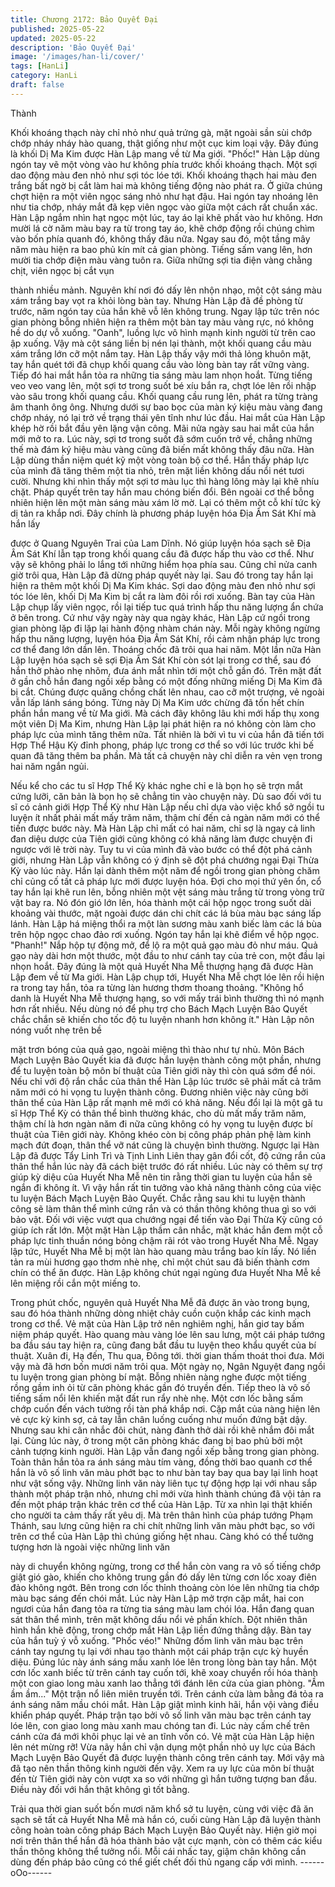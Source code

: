 ```yaml
---
title: Chương 2172: Bảo Quyết Đại
published: 2025-05-22
updated: 2025-05-22
description: 'Bảo Quyết Đại'
image: '/images/han-li/cover/'
tags: [HanLi]
category: HanLi
draft: false
---
```


Thành

Khối khoáng thạch này chỉ nhỏ như quả trứng gà, mặt ngoài sần
sùi chớp chớp nháy nháy hào quang, thật giống như một cục kim
loại vậy.
Đây đúng là khối Dị Ma Kim được Hàn Lập mang về từ Ma giới.
"Phốc!"
Hàn Lập dùng ngón tay vẽ một vòng vào hư không phía trước
khối khoáng thạch. Một sợi dao động màu đen nhỏ như sợi tóc
lóe tới.
Khối khoáng thạch hai màu đen trắng bất ngờ bị cắt làm hai mà
không tiếng động nào phát ra. Ở giữa chúng chợt hiện ra một viên
ngọc sáng nhỏ như hạt đậu.
Hai ngón tay nhoáng lên như tia chớp, nháy mắt đã kẹp viên ngọc
vào giữa một cách rất chuẩn xác.
Hàn Lập ngắm nhìn hạt ngọc một lúc, tay áo lại khẽ phất vào hư
không.
Hơn mười lá cờ năm màu bay ra từ trong tay áo, khẽ chớp động
rồi chúng chìm vào bốn phía quanh đó, không thấy đâu nữa.
Ngay sau đó, một tầng mây năm màu hiện ra bao phủ kín mít cả
gian phòng.
Tiếng sấm vang lên, hơn mười tia chớp điện màu vàng tuôn ra.
Giữa những sợi tia điện vàng chằng chịt, viên ngọc bị cắt vụn

thành nhiều mảnh. Nguyên khí nơi đó dấy lên nhộn nhạo, một cột
sáng màu xám trắng bay vọt ra khỏi lòng bàn tay.
Nhưng Hàn Lập đã đề phòng từ trước, năm ngón tay của hắn khẽ
vỗ lên không trung.
Ngay lập tức trên nóc gian phòng bỗng nhiên hiện ra thêm một
bàn tay màu vàng rực, nó không hề do dự vỗ xuống.
"Oanh", luồng lực vô hình mạnh kinh người từ trên cao ập xuống.
Vậy mà cột sáng liền bị nén lại thành, một khối quang cầu màu
xám trắng lớn cỡ một nắm tay.
Hàn Lập thấy vậy mới thả lỏng khuôn mặt, tay hắn quét tới đã
chụp khối quang cầu vào lòng bàn tay rất vững vàng.
Tiếp đó hai mắt hắn tỏa ra những tia sáng màu lam nhọn hoắt.
Từng tiếng veo veo vang lên, một sợi tơ trong suốt bé xíu bắn ra,
chợt lóe lên rồi nhập vào sâu trong khối quang cầu.
Khối quang cầu rung lên, phát ra từng tràng âm thanh ông ông.
Nhưng dưới sự bao bọc của màn ký kiệu màu vàng đang chớp
nháy, nó lại trở về trạng thái yên tĩnh như lúc đầu.
Hai mắt của Hàn Lập khép hờ rồi bắt đầu yên lặng vận công.
Mãi nửa ngày sau hai mắt của hắn mới mở to ra. Lúc này, sợi tơ
trong suốt đã sớm cuốn trở về, chẳng những thế mà đám ký hiệu
màu vàng cũng đã biến mất không thấy đâu nữa.
Hàn Lập dùng thần niệm quét kỹ một vòng toàn bộ cơ thể. Hắn
thấy pháp lực của mình đã tăng thêm một tia nhỏ, trên mặt liền
không dấu nổi nét tươi cười. Nhưng khi nhìn thấy một sợi tơ màu
lục thì hàng lông mày lại khẽ nhíu chặt.
Pháp quyết trên tay hắn mau chóng biến đổi. Bên ngoài cơ thể
bỗng nhiên hiện lên một màn sáng màu xám lờ mờ. Lại có thêm
một cỗ khí tức kỳ dị tản ra khắp nơi.
Đây chính là phương pháp luyện hóa Địa Âm Sát Khí mà hắn lấy

được ở Quang Nguyên Trai của Lam Dĩnh.
Nó giúp luyện hóa sạch sẽ Địa Âm Sát Khí lẫn tạp trong khối
quang cầu đã được hấp thu vào cơ thể. Như vậy sẽ không phải lo
lắng tới những hiểm họa phía sau.
Cũng chỉ nửa canh giờ trôi qua, Hàn Lập đã dừng pháp quyết này
lại. Sau đó trong tay hắn lại hiện ra thêm một khối Dị Ma Kim
khác.
Sợi dao động màu đen nhỏ như sợi tóc lóe lên, khối Dị Ma Kim bị
cắt ra làm đôi rồi rơi xuống. Bàn tay của Hàn Lập chụp lấy viên
ngọc, rồi lại tiếp tuc quá trình hấp thu năng lượng ẩn chứa ở bên
trong.
Cứ như vậy ngày này qua ngày khác, Hàn Lập cứ ngồi trong gian
phòng lặp đi lặp lại hành động nhàm chán này.
Mỗi ngày không ngừng hấp thu năng lượng, luyện hóa Địa Âm
Sát Khí, rồi cảm nhận pháp lực trong cơ thể đang lớn dần lên.
Thoáng chốc đã trôi qua hai năm.
Một lần nữa Hàn Lập luyện hóa sạch sẽ sợi Địa Âm Sát Khí còn
sót lại trong cơ thể, sau đó hắn thở phào nhẹ nhõm, đưa ánh mắt
nhìn tới một chỗ gần đó.
Trên mặt đất ở gần chỗ hắn đang ngồi xếp bằng có một đống
những miếng Dị Ma Kim đã bị cắt. Chúng được quăng chồng chất
lên nhau, cao cỡ một trượng, vẻ ngoài vẫn lấp lánh sáng bóng.
Từng này Dị Ma Kim ước chừng đã tốn hết chín phần hắn mang
về từ Ma giới. Mà cách đây không lâu khi mới hấp thụ xong một
viên Dị Ma Kim, nhưng Hàn Lập lại phát hiện ra nó không còn làm
cho pháp lực của mình tăng thêm nữa. Tất nhiên là bởi vì tu vi
của hắn đã tiến tới Hợp Thể Hậu Kỳ đỉnh phong, pháp lực trong
cơ thể so với lúc trước khi bế quan đã tăng thêm ba phần.
Mà tất cả chuyện này chỉ diễn ra vẻn vẹn trong hai năm ngắn
ngủi.

Nếu kể cho các tu sĩ Hợp Thể Kỳ khác nghe chỉ e là bọn họ sẽ
trợn mắt cứng lưỡi, căn bản là bọn họ sẽ chẳng tin vào chuyện
này.
Dù sao đối với tu sĩ có cảnh giới Hợp Thể Kỳ như Hàn Lập nếu
chỉ dựa vào việc khổ sở ngồi tu luyện ít nhất phải mất mấy trăm
năm, thậm chí đến cả ngàn năm mới có thể tiến được bước này.
Mà Hàn Lập chỉ mất có hai năm, chỉ sợ là ngay cả linh đan diệu
dược của Tiên giới cũng không có khả năng làm được chuyện đi
ngược với lẽ trời này.
Tuy tu vi của mình đã vào bước có thể đột phá cảnh giới, nhưng
Hàn Lập vẫn không có ý định sẽ đột phá chướng ngại Đại Thừa
Kỳ vào lúc này.
Hắn lại dành thêm một năm để ngồi trong gian phòng chăm chỉ
củng cố tất cả pháp lực mới được luyện hóa. Đợi cho mọi thứ yên
ổn, cổ tay hắn lại khẽ run lên, bỗng nhiên một vệt sáng màu trắng
từ trong vòng trữ vật bay ra. Nó đón gió lớn lên, hóa thành một
cái hộp ngọc trong suốt dài khoảng vài thước, mặt ngoài được
dán chi chít các lá bùa màu bạc sáng lấp lánh.
Hàn Lập há miệng thổi ra một làn sương màu xanh biếc làm các
lá bùa trên hộp ngọc chao đảo rơi xuống.
Ngón tay hắn lại khẽ điểm về hộp ngọc.
"Phanh!" Nắp hộp tự động mở, để lộ ra một quả gạo màu đỏ như
máu. Quả gạo này dài hơn một thước, một đầu to như cánh tay
của trẻ con, một đầu lại nhọn hoắt. Đây đúng là một quả Huyết
Nha Mễ thượng hạng đã được Hàn Lập đem về từ Ma giới.
Hàn Lập chụp tới, Huyết Nha Mễ chợt lóe lên rồi hiện ra trong tay
hắn, tỏa ra từng làn hương thơm thoang thoảng.
"Không hổ danh là Huyết Nha Mễ thượng hạng, so với mấy trái
bình thường thì nó mạnh hơn rất nhiều. Nếu dùng nó để phụ trợ
cho Bách Mạch Luyện Bảo Quyết chắc chắn sẽ khiến cho tốc độ
tu luyện nhanh hơn không ít." Hàn Lập nôn nóng vuốt nhẹ trên bề

mặt trơn bóng của quả gạo, ngoài miệng thì thào như tự nhủ.
Môn Bách Mạch Luyện Bảo Quyết kia đã được hắn luyện thành
công một phần, nhưng để tu luyện toàn bộ môn bí thuật của Tiên
giới này thì còn quá sớm để nói. Nếu chỉ với độ rắn chắc của thân
thể Hàn Lập lúc trước sẽ phải mất cả trăm năm mới có hi vọng tu
luyện thành công.
Đương nhiên việc này cũng bởi thân thể của Hàn Lập rất mạnh
mẽ mới có khả năng. Nếu đổi lại là một gã tu sĩ Hợp Thể Kỳ có
thân thể bình thường khác, cho dù mất mấy trăm năm, thậm chí
là hơn ngàn năm đi nữa cũng không có hy vọng tu luyện được bí
thuật của Tiên giới này. Không khéo còn bị công pháp phản phệ
làm kinh mạch đứt đoạn, thân thể vỡ nát cũng là chuyện bình
thường.
Ngược lại Hàn Lập đã được Tẩy Linh Trì và Tịnh Linh Liên thay
gân đổi cốt, độ cứng rắn của thân thể hắn lúc này đã cách biệt
trước đó rất nhiều. Lúc này có thêm sự trợ giúp kỳ diệu của Huyết
Nha Mễ nên tin rằng thời gian tu luyện của hắn sẽ ngắn đi không
ít.
Vì vậy hắn rất tin tưởng vào khả năng thành công của việc tu
luyện Bách Mạch Luyện Bảo Quyết.
Chắc rằng sau khi tu luyện thành công sẽ làm thân thể mình cứng
rắn và có thần thông không thua gì so với bảo vật. Đối với việc
vượt qua chướng ngại để tiến vào Đại Thừa Kỳ cũng có giúp ích
rất lớn.
Một mặt Hàn Lập thầm cân nhắc, mặt khác hắn đem một cỗ pháp
lực tinh thuần nóng bỏng chậm rãi rót vào trong Huyết Nha Mễ.
Ngay lập tức, Huyết Nha Mễ bị một làn hào quang màu trắng bao
kín lấy. Nó liền tản ra mùi hương gạo thơm nhè nhẹ, chỉ một chút
sau đã biến thành cơm chín có thể ăn được.
Hàn Lập không chút ngại ngùng đưa Huyết Nha Mễ kề lên miệng
rồi cắn một miếng to.

Trong phút chốc, nguyên quả Huyết Nha Mễ đã được ăn vào
trong bụng, sau đó hóa thành những dòng nhiệt chảy cuồn cuộn
khắp các kinh mạch trong cơ thể.
Vẻ mặt của Hàn Lập trở nên nghiêm nghị, hắn giơ tay bấm niệm
pháp quyết. Hào quang màu vàng lóe lên sau lưng, một cái pháp
tướng ba đầu sáu tay hiện ra, cũng đang bắt đầu tu luyện theo
khẩu quyết của bí thuật.
Xuân đi, Hạ đến, Thu qua, Đông tới. thời gian thấm thoát thoi
đưa. Mới vậy mà đã hơn bốn mươi năm trôi qua.
Một ngày nọ, Ngân Nguyệt đang ngồi tu luyện trong gian phòng bí
mật. Bỗng nhiên nàng nghe được một tiếng rồng gầm inh ỏi từ
căn phòng khác gần đó truyền đến. Tiếp theo là vô số tiếng sấm
nổi lên khiến mặt đất run rẩy nhè nhẹ. Một cơn lốc bằng sấm
chớp cuốn đến vách tường rồi tàn phá khắp nơi.
Cặp mắt của nàng hiện lên vẻ cực kỳ kinh sợ, cả tay lẫn chân
luống cuống như muốn đứng bật dậy. Nhưng sau khi cân nhắc
đôi chút, nàng đành thở dài rồi khẽ nhắm đôi mắt lại.
Cùng lúc này, ở trong một căn phòng khác đang bị bao phủ bởi
một cảnh tượng kinh người.
Hàn Lập vẫn đang ngồi xếp bằng trong gian phòng. Toàn thân
hắn tỏa ra ánh sáng màu tím vàng, đồng thời bao quanh cơ thể
hắn là vô số linh văn màu phớt bạc to như bàn tay bay qua bay lại
linh hoạt như vật sống vậy. Những linh văn này liên tục tự động
hợp lại với nhau sắp thành một pháp trận nhỏ, nhưng chỉ mới vừa
hình thành chúng đã vội tản ra đến một pháp trận khác trên cơ
thể của Hàn Lập.
Từ xa nhìn lại thật khiến cho người ta cảm thấy rất yêu dị.
Mà trên thân hình của pháp tướng Phạm Thánh, sau lưng cũng
hiện ra chi chít những linh văn màu phớt bạc, so với trên cơ thể
của Hàn Lập thì chúng giống hệt nhau.
Càng khó có thể tưởng tượng hơn là ngoài việc những linh văn

này di chuyển không ngừng, trong cơ thể hắn còn vang ra vô số
tiếng chớp giật gió gào, khiến cho không trung gần đó dấy lên
từng cơn lốc xoay điên đảo không ngớt. Bên trong cơn lốc thỉnh
thoảng còn lóe lên những tia chớp màu bạc sáng đến chói mắt.
Lúc này Hàn Lập mở trợn cặp mắt, hai con ngươi của hắn đang
tỏa ra từng tia sáng màu lam chói lóa. Hắn đang quan sát thân
thể mình, trên mặt không dấu nổi vẻ phấn khích.
Đột nhiên thân hình hắn khẽ động, trong chớp mắt Hàn Lập liền
đứng thẳng dậy. Bàn tay của hắn tuỳ ý vỗ xuống.
"Phốc véo!"
Những đốm linh văn màu bạc trên cánh tay ngưng tụ lại với nhau
tạo thành một cái pháp trận cực kỳ huyền diệu.
Đúng lúc này ánh sáng mầu xanh lóe lên trong lòng bàn tay hắn.
Một cơn lốc xanh biếc từ trên cánh tay cuốn tới, khẽ xoay chuyển
rồi hóa thành một con giao long màu xanh lao thẳng tới đánh lên
cửa của gian phòng.
"Ầm ầm ầm..." Một trận nổ liên miên truyền tới. Trên cánh cửa
làm bằng đá tỏa ra ánh sáng năm mầu chói mắt.
Hàn Lập giật mình kinh hãi, hắn vội vàng điều khiển pháp quyết.
Pháp trận tạo bởi vô số linh văn màu bạc trên cánh tay lóe lên,
con giao long màu xanh mau chóng tan đi.
Lúc này cấm chế trên cánh cửa đá mới khôi phục lại vẻ an tĩnh
vốn có.
Vẻ mặt của Hàn Lập hiện lên nét mừng rỡ!
Vừa nãy hắn chỉ vận dụng một phần nhỏ uy lực của Bách Mạch
Luyện Bảo Quyết đã được luyện thành công trên cánh tay. Mới
vậy mà đã tạo nên thần thông kinh người đến vậy. Xem ra uy lực
của môn bí thuật đến từ Tiên giới này còn vượt xa so với những
gì hắn tưởng tượng ban đầu. Điều này đối với hắn thật không gì
tốt bằng.

Trải qua thời gian suốt bốn mươi năm khổ sở tu luyện, cùng với
việc đã ăn sạch sẽ tất cả Huyết Nha Mễ mà hắn có, cuối cùng
Hàn Lập đã luyện thành công hoàn toàn công pháp Bách Mạch
Luyện Bảo Quyết này.
Hiện giờ mọi nơi trên thân thể hắn đã hóa thành bảo vật cực
mạnh, còn có thêm các kiểu thần thông không thể tưởng nổi. Mỗi
cái nhấc tay, giậm chân không cần dùng đến pháp bảo cũng có
thể giết chết đối thủ ngang cấp với mình.
------oOo------
